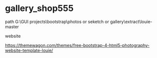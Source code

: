 # gallery_shop555

path
G:\GUI projects\bootstrap\photos or seketch or gallery\extract\louie-master

website

https://themewagon.com/themes/free-bootstrap-4-html5-photography-website-template-louie/
